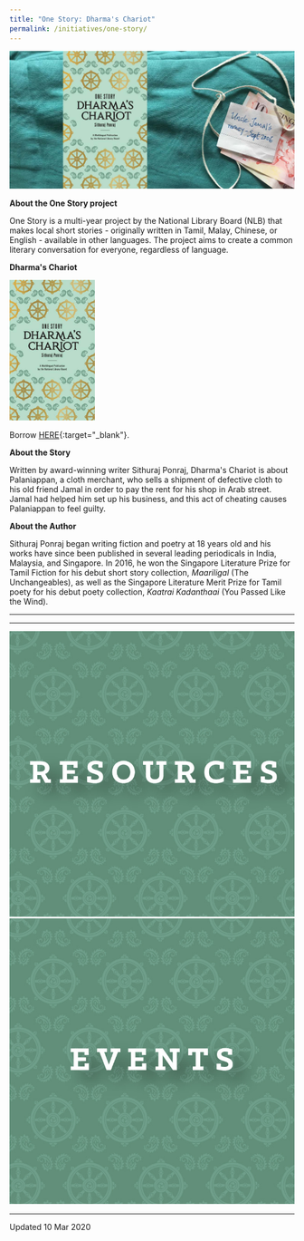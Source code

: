 ```yaml
---
title: "One Story: Dharma's Chariot"
permalink: /initiatives/one-story/
---
```


![banner Dharma](\images\Dharma_color.jpg)

**About the One Story project**

One Story is a multi-year project by the National Library Board (NLB) that makes local short stories - originally written in Tamil, Malay, Chinese, or English - available in other languages. The project aims to create a common literary conversation for everyone, regardless of language.

**Dharma's Chariot**

<img src="/images/Dharma_book_cover.jpg" style="width:30%" alt="Dharmas Chariot"/>

Borrow [HERE](https://nlb.overdrive.com/media/5328742?cid=2102){:target="_blank"}.

**About the Story**

Written by award-winning writer Sithuraj Ponraj, Dharma's Chariot is about Palaniappan, a cloth merchant, who sells a shipment of defective cloth to his old friend Jamal in order to pay the rent for his shop in Arab street. Jamal had helped him set up his business, and this act of cheating causes Palaniappan to feel guilty.

**About the Author**

Sithuraj Ponraj began writing fiction and poetry at 18 years old and his works have since been published in several leading periodicals in India, Malaysia, and Singapore. In 2016, he won the Singapore Literature Prize for Tamil Fiction for his debut short story collection, *Maariligal* (The Unchangeables), as well as the Singapore Literature Merit Prize for Tamil poety for his debut poety collection, *Kaatrai Kadanthaai* (You Passed Like the Wind).


<hr/>


<hr/>

<div>
	<div class="row is-multiline">
		<div class="col is-half-tablet padding--bottom--lg">
			<a href="https://google.com" class="project-link">
				<img src="/dharma/onestory_resources.jpg" alt="One Story Resources" class="project-image">
			</a>
		</div>
		<div class="col is-half-tablet padding--bottom--lg">
			<a href="https://google.com" class="project-link">
				<img src="/dharma/onestory_events.jpg" alt="One Story Events" class="project-image">
			</a>
		</div>
	</div>
</div>

<hr/>

Updated 10 Mar 2020
